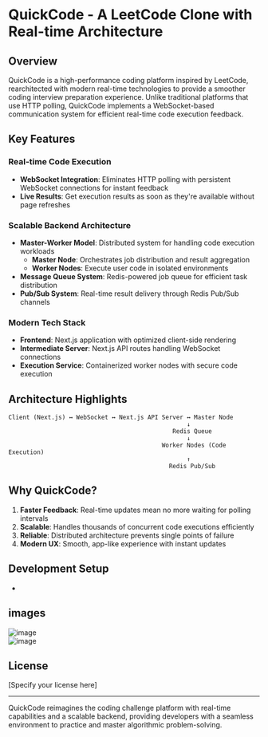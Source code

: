 # QuickCode - A LeetCode Clone with Real-time Architecture

## Overview

QuickCode is a high-performance coding platform inspired by LeetCode, rearchitected with modern real-time technologies to provide a smoother coding interview preparation experience. Unlike traditional platforms that use HTTP polling, QuickCode implements a WebSocket-based communication system for efficient real-time code execution feedback.

## Key Features

### Real-time Code Execution
- **WebSocket Integration**: Eliminates HTTP polling with persistent WebSocket connections for instant feedback
- **Live Results**: Get execution results as soon as they're available without page refreshes

### Scalable Backend Architecture
- **Master-Worker Model**: Distributed system for handling code execution workloads
  - **Master Node**: Orchestrates job distribution and result aggregation
  - **Worker Nodes**: Execute user code in isolated environments
- **Message Queue System**: Redis-powered job queue for efficient task distribution
- **Pub/Sub System**: Real-time result delivery through Redis Pub/Sub channels

### Modern Tech Stack
- **Frontend**: Next.js application with optimized client-side rendering
- **Intermediate Server**: Next.js API routes handling WebSocket connections
- **Execution Service**: Containerized worker nodes with secure code execution

## Architecture Highlights

```
Client (Next.js) ↔ WebSocket ↔ Next.js API Server ↔ Master Node
                                                  ↓
                                              Redis Queue
                                                  ↓
                                           Worker Nodes (Code Execution)
                                                  ↑
                                             Redis Pub/Sub
```

## Why QuickCode?

1. **Faster Feedback**: Real-time updates mean no more waiting for polling intervals
2. **Scalable**: Handles thousands of concurrent code executions efficiently
3. **Reliable**: Distributed architecture prevents single points of failure
4. **Modern UX**: Smooth, app-like experience with instant updates

## Development Setup

-

## images  

![image](https://github.com/user-attachments/assets/850053ba-a3b8-4607-8d2f-985774b683e7)  
![image](https://github.com/user-attachments/assets/34275402-2b70-4039-9d09-f31d653fd2e6)  


## License

[Specify your license here]

---

QuickCode reimagines the coding challenge platform with real-time capabilities and a scalable backend, providing developers with a seamless environment to practice and master algorithmic problem-solving.
